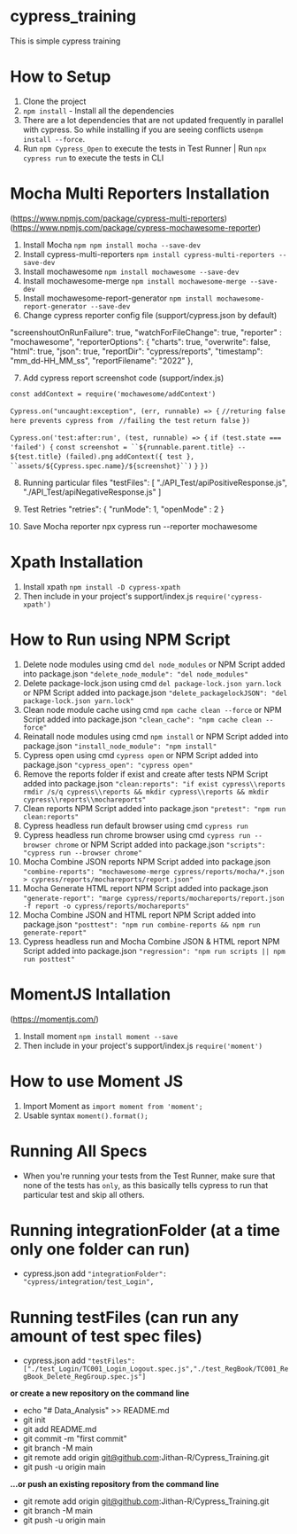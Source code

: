 # cypress_training
This is simple cypress training

# How to Setup
1. Clone the project
3. `npm install` - Install all the dependencies
4. There are a lot dependencies that are not updated frequently in parallel with cypress. So while installing if you are seeing conflicts use`npm install --force`.
5. Run `npm Cypress_Open` to execute the tests in Test Runner | Run `npx cypress run` to execute the tests in CLI


# Mocha Multi Reporters Installation 
(https://www.npmjs.com/package/cypress-multi-reporters)
(https://www.npmjs.com/package/cypress-mochawesome-reporter)

1. Install Mocha `npm npm install mocha --save-dev`
2. Install cypress-multi-reporters `npm install cypress-multi-reporters --save-dev`
3. Install mochawesome `npm install mochawesome --save-dev`
4. Install mochawesome-merge `npm install mochawesome-merge --save-dev`
5. Install mochawesome-report-generator `npm install mochawesome-report-generator --save-dev`
6. Change cypress reporter config file (support/cypress.json by default)

"screenshoutOnRunFailure": true,
    "watchForFileChange": true,
    "reporter" : "mochawesome",
    "reporterOptions": {
      "charts": true,
      "overwrite": false,
      "html": true,
      "json": true,
      "reportDir": "cypress/reports",
      "timestamp": "mm_dd-HH_MM_ss",
      "reportFilename": "2022"
    },

7. Add cypress report screenshot code (support/index.js) 

`const addContext = require('mochawesome/addContext')`

`Cypress.on("uncaught:exception", (err, runnable) => {`
`//returing false here prevents cypress from `
`//failing the test`
`return false`
`})`

`Cypress.on('test:after:run', (test, runnable) => {`
    `if (test.state === 'failed') {`
        `const screenshot = ``${runnable.parent.title} -- ${test.title} (failed).png`
        `addContext({ test }, ``assets/${Cypress.spec.name}/${screenshot}``)`
    `}`
`})`

8. Running particular files
"testFiles": [
 "./API_Test/apiPositiveResponse.js",
 "./API_Test/apiNegativeResponse.js"
]

9. Test Retries
"retries": {
  "runMode": 1,
  "openMode" : 2
}

10. Save Mocha reporter
npx cypress run --reporter mochawesome

# Xpath Installation 

1. Install xpath `npm install -D cypress-xpath`
2. Then include in your project's support/index.js `require('cypress-xpath')`

# How to Run using NPM Script
1. Delete node modules using cmd `del node_modules` or NPM Script added into package.json `"delete_node_module": "del node_modules"`
2. Delete package-lock.json using cmd `del package-lock.json yarn.lock` or NPM Script added into package.json `"delete_packagelockJSON": "del package-lock.json yarn.lock"`
3. Clean node module cache using cmd `npm cache clean --force` or NPM Script added into package.json `"clean_cache": "npm cache clean --force"`
4. Reinatall node modules using cmd `npm install` or NPM Script added into package.json `"install_node_module": "npm install"`
5. Cypress open using cmd `cypress open` or NPM Script added into package.json `"cypress_open": "cypress open"`
6. Remove the reports folder if exist and create after tests NPM Script added into package.json `"clean:reports": "if exist cypress\\reports rmdir /s/q cypress\\reports && mkdir cypress\\reports && mkdir cypress\\reports\\mochareports"`
7. Clean reports NPM Script added into package.json `"pretest": "npm run clean:reports"`
8. Cypress headless run default browser using cmd `cypress run`
8. Cypress headless run chrome browser using cmd `cypress run --browser chrome` or NPM Script added into package.json `"scripts": "cypress run --browser chrome"`
9. Mocha Combine JSON reports NPM Script added into package.json `"combine-reports": "mochawesome-merge cypress/reports/mocha/*.json > cypress/reports/mochareports/report.json"`
10. Mocha Generate HTML report NPM Script added into package.json `"generate-report": "marge cypress/reports/mochareports/report.json -f report -o cypress/reports/mochareports"`
11. Mocha Combine JSON and HTML report NPM Script added into package.json `"posttest": "npm run combine-reports && npm run generate-report"`
12. Cypress headless run and Mocha Combine JSON & HTML report NPM Script added into package.json `"regression": "npm run scripts || npm run posttest"`
    
# MomentJS Intallation
(https://momentjs.com/)

1. Install moment `npm install moment --save`
2. Then include in your project's support/index.js `require('moment')`

# How to use Moment JS
1. Import Moment as `import moment from 'moment';`
2. Usable syntax `moment().format();`

# Running All Specs
- When you're running your tests from the Test Runner, make sure that none of the tests has `only`, as this basically tells cypress to run that particular test and skip all others.

# Running integrationFolder (at a time only one folder can run)
- cypress.json add `"integrationFolder": "cypress/integration/test_Login",`

# Running testFiles (can run any amount of test spec files)
- cypress.json add `"testFiles": ["./test_Login/TC001_Login_Logout.spec.js","./test_RegBook/TC001_RegBook_Delete_RegGroup.spec.js"]`

**or create a new repository on the command line**
* echo "# Data_Analysis" >> README.md
* git init
* git add README.md
* git commit -m "first commit"
* git branch -M main
* git remote add origin git@github.com:Jithan-R/Cypress_Training.git
* git push -u origin main

**…or push an existing repository from the command line**
* git remote add origin git@github.com:Jithan-R/Cypress_Training.git
* git branch -M main
* git push -u origin main
